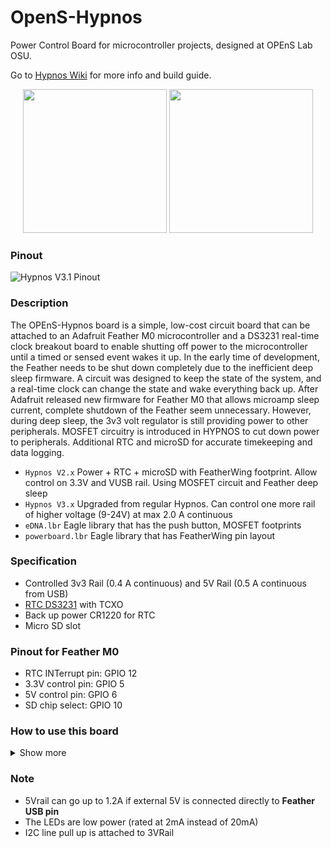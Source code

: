 # OpenS-Hypnos
Power Control Board for microcontroller projects, designed at OPEnS Lab OSU.

Go to [Hypnos Wiki](https://github.com/OPEnSLab-OSU/OPEnS-Lab-Home/wiki/Hypnos) for more info and build guide.

<p align="center">
 <img  src="https://i.postimg.cc/wvYhQfXq/Hypnos-Top.jpg" width="230">   
 <img src="https://i.postimg.cc/s2hYSdZH/Hypnos-Bottom.jpg" width="230">
</p>

### Pinout
![Hypnos V3.1 Pinout](https://user-images.githubusercontent.com/48141945/81597849-39e83080-937b-11ea-8c21-32288e75d8c6.png)

### Description
The OPEnS-Hypnos board is a simple, low-cost circuit board that can be attached to an Adafruit Feather M0 microcontroller and a DS3231 real-time clock breakout board to enable shutting off power to the microcontroller until a timed or sensed event wakes it up.
In the early time of development, the Feather needs to be shut down completely due to the inefficient  deep sleep firmware.
A circuit was designed to keep the state of the system, and a real-time clock can change the state and wake everything back up.
After Adafruit released new firmware for Feather M0 that allows microamp sleep current, complete shutdown of the Feather seem unnecessary.
However, during deep sleep, the 3v3 volt regulator is still providing power to other peripherals. 
MOSFET circuitry is introduced in HYPNOS to cut down power to peripherals. Additional RTC and microSD for accurate timekeeping and data logging.

* `Hypnos V2.x` Power + RTC + microSD with FeatherWing footprint. Allow control on 3.3V and VUSB rail. Using MOSFET circuit and Feather deep sleep
* `Hypnos V3.x` Upgraded from regular Hypnos. Can control one more rail of higher voltage (9-24V) at max 2.0 A continuous
* `eDNA.lbr` Eagle library that has the push button, MOSFET footprints
* `powerboard.lbr` Eagle library that has FeatherWing pin layout

### Specification
* Controlled 3v3 Rail (0.4 A continuous) and 5V Rail (0.5 A continuous from USB)
* [RTC DS3231](https://datasheets.maximintegrated.com/en/ds/DS3231.pdf) with TCXO
* Back up power CR1220 for RTC
* Micro SD slot

### Pinout for Feather M0
* RTC INTerrupt pin: GPIO 12
* 3.3V control pin: GPIO 5
* 5V control pin: GPIO 6
* SD chip select: GPIO 10

### How to use this board
<details>
<summary>Show more</summary>

### Important ! 3v3 RAIL ! 

Any I2C device behind [Adafruit I2C Multiplexer](https://www.adafruit.com/product/2717) does not need to be powered. We have tested the system with the Multiplexer turn off without the I2C line hanging.

Remember to power the 3.3Rail before initializing/communicating with uSD card, RTC, and I2C devices.

### Which rail to which?
<p align="center">
<img align="center" src="https://i.postimg.cc/fRQR8G30/Hypnos-Diagram-3-2.png" width="50%">
</p>

* **Feather Rail:** connects directly to your Feather. Anything connected to this rail will have their power constantly on and only turn off in **Shipment Mode**. Power Control will not work on this rail.

* **Sensor/Power Rail:** connects directly to your sensor board which you wish to turn the power on/off. The 5VUSB pin and 3V pin are controlled within the rail. Digital and Analog pins on this rail connect directly to the Feather. Extra 3V|5V with LEDs are for an external plug for prototyping.

### To control the power rails:

<img align="right" src="https://i.postimg.cc/3x74N0bt/Hypnos-Trace.png" width="40%">

* **3v3 rail**: Set `PIN 5` of the Feather to **LOW** for closed circuit (conduct), otherwise, the pin is pulled HIGH for open circuit (not conduct).

* **5V rail**: Set `PIN 6` to **HIGH** for closed circuit (conduct), the PIN is pulled LOW for open circuit

* **+V rail**: This pin shares control with the 5V rail. Set `PIN 6` to **HIGH** for closed circuit (conduct), the PIN is pulled LOW for open circuit

**SD card:** Chip Select `PIN 10`, **required** 3.3Rail power, normal SPI communication

**RTC DS3231:** INT-errupt `PIN 12`, **required** 3.3Rail power, I2C pull up attached to 3.3Rail

**Note:** If you need a GPIO pin **AND** you are not using one of the 3V or 5V rails, you are able to free the GPIO pin for use by cutting the trace of the rail that is not used. 

### Shipment Mode
Short the `GND` and `EN` will turn off the 3.3V regulator temporarily. The male header + Jumper cap is a great combination. Once the jumper cap is removed, the Feather will boot up normally and resume operation.

</details>

### Note
* 5Vrail can go up to 1.2A if external 5V is connected directly to **Feather USB pin**
* The LEDs are low power (rated at 2mA instead of 20mA)
* I2C line pull up is attached to 3VRail
